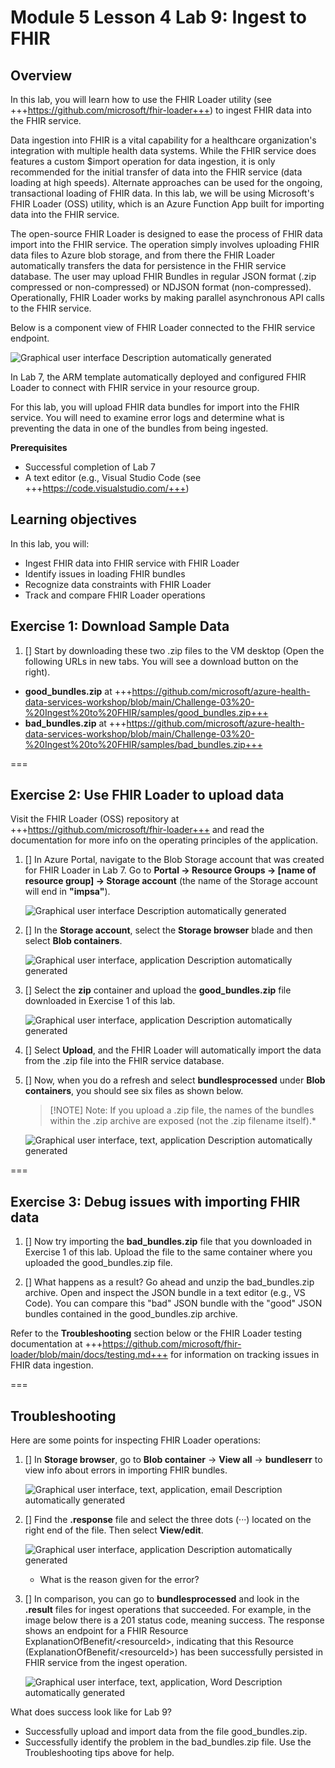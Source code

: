# Module 5 Lesson 4 Lab 9: Ingest to FHIR

## Overview

In this lab, you will learn how to use the FHIR Loader utility (see +++https://github.com/microsoft/fhir-loader+++) to ingest FHIR data into the FHIR service.

Data ingestion into FHIR is a vital capability for a healthcare organization's integration with multiple health data systems. While the FHIR service does features a custom $import operation for data ingestion, it is only recommended for the initial transfer of data into the FHIR service (data loading at high speeds). Alternate approaches can be used for the ongoing, transactional loading of FHIR data. In this lab, we will be using Microsoft's FHIR Loader (OSS) utility, which is an Azure Function App built for importing data into the FHIR service.

The open-source FHIR Loader is designed to ease the process of FHIR data import into the FHIR service. The operation simply involves uploading FHIR data files to Azure blob storage, and from there the FHIR Loader automatically transfers the data for persistence in the FHIR service database. The user may upload FHIR Bundles in regular JSON format (.zip compressed or non-compressed) or NDJSON format (non-compressed). Operationally, FHIR Loader works by making parallel asynchronous API calls to the FHIR service.

Below is a component view of FHIR Loader connected to the FHIR service endpoint.

![Graphical user interface Description automatically generated](./IMAGES/Lab09/L9P1.png)

In Lab 7, the ARM template automatically deployed and configured FHIR Loader to connect with FHIR service in your resource group.

For this lab, you will upload FHIR data bundles for import into the FHIR service. You will need to examine error logs and determine what is preventing the data in one of the bundles from being ingested.

**Prerequisites**
- Successful completion of Lab 7
- A text editor (e.g., Visual Studio Code (see +++https://code.visualstudio.com/+++)

## Learning objectives

In this lab, you will:
-	Ingest FHIR data into FHIR service with FHIR Loader
-	Identify issues in loading FHIR bundles
-	Recognize data constraints with FHIR Loader
-	Track and compare FHIR Loader operations


## Exercise 1: Download Sample Data

1. [] Start by downloading these two .zip files to the VM desktop (Open the following URLs in new tabs. You will see a download button on the right).

- **good_bundles.zip** at +++https://github.com/microsoft/azure-health-data-services-workshop/blob/main/Challenge-03%20-%20Ingest%20to%20FHIR/samples/good_bundles.zip+++
- **bad_bundles.zip** at +++https://github.com/microsoft/azure-health-data-services-workshop/blob/main/Challenge-03%20-%20Ingest%20to%20FHIR/samples/bad_bundles.zip+++

===

## Exercise 2: Use FHIR Loader to upload data

Visit the FHIR Loader (OSS) repository at +++https://github.com/microsoft/fhir-loader+++ and read the documentation for more info on the operating principles of the application.

1. [] In Azure Portal, navigate to the Blob Storage account that was created for FHIR Loader in Lab 7. Go to **Portal -> Resource Groups -> [name of resource group] -> Storage account** (the name of the Storage account will end in **"impsa"**).

    ![Graphical user interface Description automatically generated](./IMAGES/Lab09/L9P2.png)

1. [] In the **Storage account**, select the **Storage browser** blade and then select **Blob containers**.

    ![Graphical user interface, application Description automatically generated](./IMAGES/Lab09/L9P3.png)

1. [] Select the **zip** container and upload the **good_bundles.zip** file downloaded in Exercise 1 of this lab.

    ![Graphical user interface, application Description automatically generated](./IMAGES/Lab09/L9P4.png)

1. [] Select **Upload**, and the FHIR Loader will automatically import the data from the .zip file into the FHIR service database.

1. [] Now, when you do a refresh and select **bundlesprocessed** under **Blob containers**, you should see six files as shown below.

    > [!NOTE] Note: If you upload a .zip file, the names of the bundles within the .zip archive are exposed (not the .zip filename itself).*

    ![Graphical user interface, text, application Description automatically generated](./IMAGES/Lab09/L9P5.png)

===

## Exercise 3: Debug issues with importing FHIR data

1. [] Now try importing the **bad_bundles.zip** file that you downloaded in Exercise 1 of this lab. Upload the file to the same container where you uploaded the good_bundles.zip file.

1. [] What happens as a result? Go ahead and unzip the bad_bundles.zip archive. Open and inspect the JSON bundle in a text editor (e.g., VS Code). You can compare this "bad" JSON bundle with the "good" JSON bundles contained in the good_bundles.zip archive.

Refer to the **Troubleshooting** section below or the FHIR Loader testing documentation at +++https://github.com/microsoft/fhir-loader/blob/main/docs/testing.md+++ for information on tracking issues in FHIR data ingestion.

===

## Troubleshooting

Here are some points for inspecting FHIR Loader operations:

1. [] In **Storage browser**, go to **Blob container** -\> **View all** -\> **bundleserr** to view info about errors in importing FHIR bundles.

    ![Graphical user interface, text, application, email Description automatically generated](./IMAGES/Lab09/L9P6.png)

1. [] Find the **.response** file and select the three dots (···) located on the right end of the file. Then select **View/edit**.

    ![Graphical user interface, application Description automatically generated](./IMAGES/Lab09/L9P7.png)

    -   What is the reason given for the error?

1. [] In comparison, you can go to **bundlesprocessed** and look in the **.result** files for ingest operations that succeeded. For example, in the image below there is a 201 status code, meaning success. The response shows an endpoint for a FHIR Resource ExplanationOfBenefit/\<resourceId\>, indicating that this Resource (ExplanationOfBenefit/\<resourceId\>) has been successfully persisted in FHIR service from the ingest operation.

    ![Graphical user interface, text, application, Word Description automatically generated](./IMAGES/Lab09/L9P8.png)

What does success look like for Lab 9?

-   Successfully upload and import data from the file good_bundles.zip.
-   Successfully identify the problem in the bad_bundles.zip file. Use the Troubleshooting tips above for help.

